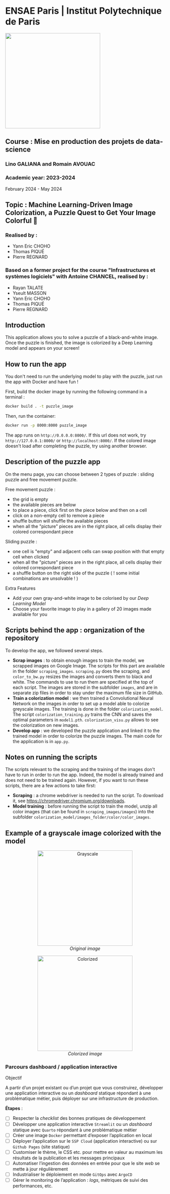 
# ENSAE Paris | Institut Polytechnique de Paris

<img src="https://upload.wikimedia.org/wikipedia/commons/thumb/e/ec/LOGO-ENSAE.png/900px-LOGO-ENSAE.png" width="300">

## Course : Mise en production des projets de data-science
### Lino GALIANA and Romain AVOUAC

### Academic year: 2023-2024
February 2024 - May 2024


## Topic : Machine Learning-Driven Image Colorization, a Puzzle Quest to Get Your Image Colorful 🎨

### Realised by :

* Yann Eric CHOHO
* Thomas PIQUÉ
* Pierre REGNARD

### Based on a former project for the course "Infrastructures et systèmes logiciels" with Antoine CHANCEL, realised by :

* Rayan TALATE
* Yseult MASSON
* Yann Eric CHOHO
* Thomas PIQUÉ
* Pierre REGNARD


## Introduction

This application allows you to solve a puzzle of a black-and-white image. Once the puzzle is finished, the image is colorized by a Deep Learning model and appears on your screen!


## How to run the app

You don't need to run the underlying model to play with the puzzle, just run the app with Docker and have fun !

First, build the docker image by running the following command in a terminal :

```bash
docker build . -t puzzle_image
```

Then, run the container:

```bash
docker run -p 8000:8000 puzzle_image
```

The app runs on `http://0.0.0.0:8000/`. If this url does not work, try `http://127.0.0.1:8000/` or `http://localhost:8000/`. If the colored image doesn't load after completing the puzzle, try using another browser.

## Description of the puzzle app

On the menu page, you can choose between 2 types of puzzle : sliding puzzle and free movement puzzle.

Free movement puzzle :
- the grid is empty
- the available pieces are below
- to place a piece, click first on the piece below and then on a cell
- click on a non-empty cell to remove a piece
- shuffle button will shuffle the available pieces
- when all the "picture" pieces are in the right place, all cells display their colored correspondant piece

Sliding puzzle : 
- one cell is "empty" and adjacent cells can swap position with that empty cell when clicked
- when all the "picture" pieces are in the right place, all cells display their colored correspondant piece
- a shuffle button on the right side of the puzzle ( ! some initial combinations are unsolvable ! )

Extra Features
- Add your own gray-and-white image to be colorised by our *Deep Learning Model*
- Choose your favorite image to play in a gallery of 20 images made available for you


## Scripts behind the app : organization of the repository

To develop the app, we followed several steps.
* **Scrap images** : to obtain enough images to train the model, we scrapped images on Google Image. The scripts for this part are available in the folder `scraping_images`. `scraping.py` does the scraping, and `color_to_bw.py` resizes the images and converts them to black and white. The commands to use to run them are specified at the top of each script. The images are stored in the subfolder `images`, and are in separate zip files in order to stay under the maximum file size in GitHub.
* **Train a colorization model** : we then trained a Convolutional Neural Network on the images in order to set up a model able to colorize greyscale images. The training is done in the folder `colorization_model`. The script `colorization_training.py` trains the CNN and saves the optimal parameters in `model1.pth`. `colorization_visu.py` allows to see the colorization on new images. 
*  **Develop app** : we developed the puzzle application and linked it to the trained model in order to colorize the puzzle images. The main code for the application is in `app.py`.

## Notes on running the scripts
The scripts relevant to the scraping and the training of the images don't have to run in order to run the app. Indeed, the model is already trained and does not need to be trained again. However, if you want to run these scripts, there are a few actions to take first:
* **Scraping** : a chrome webdriver is needed to run the script. To download it, see https://chromedriver.chromium.org/downloads.
* **Model training** : before running the script to train the model, unzip all color images (that can be found in `scraping_images/images`) into the subfolder `colorization_model/images_folder/color/color_images`.

## Example of a grayscale image colorized with the model

<p align="center">
  <img src="static/images/examples/_1.jpg" alt="Grayscale" width = "300">
  <br>
  <em>Original image</em>
</p>

<p align="center">
  <img src="static/images/examples_with_color/_1.jpg" alt="Colorized" width = "300">
  <br>
  <em>Colorized image</em>
</p>

</section>
<section id="parcours-dashboard-application-interactive" class="level3">
<h3 class="anchored" data-anchor-id="parcours-dashboard-application-interactive">Parcours dashboard / application interactive</h3>
<div class="callout callout-style-default callout-tip callout-titled">
<div class="callout-header d-flex align-content-center">
<div class="callout-icon-container">
<i class="callout-icon"></i>
</div>
<div class="callout-title-container flex-fill">
Objectif
</div>
</div>
<div class="callout-body-container callout-body">
<p>A partir d’un projet existant ou d’un projet que vous construirez, développer une application interactive ou un <em>dashboard</em> statique répondant à une problématique métier, puis déployer sur une infrastructure de production.</p>
</div>
</div>
<p><strong>Étapes</strong> :</p>
<ul class="task-list">
<li><label><input type="checkbox">Respecter la <em>checklist</em> des bonnes pratiques de développement</label></li>
<li><label><input type="checkbox">Développer une application interactive <code>Streamlit</code> ou un <em>dashboard</em> statique avec <code>Quarto</code> répondant à une problématique métier</label></li>
<li><label><input type="checkbox">Créer une image <code>Docker</code> permettant d’exposer l’application en local</label></li>
<li><label><input type="checkbox">Déployer l’application sur le <code>SSP Cloud</code> (application interactive) ou sur <code>Github Pages</code> (site statique)</label></li>
<li><label><input type="checkbox">Customiser le thème, le CSS etc. pour mettre en valeur au maximum les résultats de la publication et les messages principaux</label></li>
<li><label><input type="checkbox">Automatiser l’ingestion des données en entrée pour que le site <em>web</em> se mette à jour régulièrement</label></li>
<li><label><input type="checkbox">Industrialiser le déploiement en mode <code>GitOps</code> avec <code>ArgoCD</code></label></li>
<li><label><input type="checkbox">Gérer le monitoring de l’application : <em>logs</em>, métriques de suivi des performances, etc.</label></li>
</ul>

